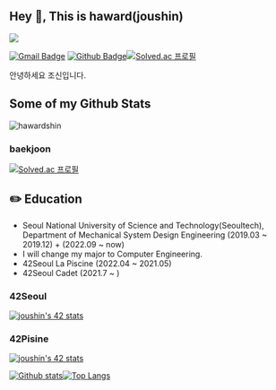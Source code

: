 ## Hey 👋, This is haward(joushin)
![](https://visitor-badge.glitch.me/badge?page_id=hawardshin)

[![Gmail Badge](https://img.shields.io/badge/-wnddms12345@naver.com-c14438?style=flat&logo=Gmail&logoColor=white&link=mailto:wnddms12345@naver.com)](mailto:wnddms12345@naver.com) [![Github Badge](https://img.shields.io/badge/-hawardshin-grey?style=flat&logo=github&logoColor=white&link=https://github.com/hawardshin/)](https://www.github.com/hawardshin/)[![Solved.ac
프로필](http://mazassumnida.wtf/api/mini/generate_badge?boj=wnddms12345)](https://solved.ac/wnddms12345)<p align='left'>안녕하세요 조신입니다.</p>
## Some of my Github Stats
<p align=left> <img src=https://komarev.com/ghpvc/?username=hawardshin alt=hawardshin /> </p>

### baekjoon

[![Solved.ac
프로필](http://mazassumnida.wtf/api/v2/generate_badge?boj=wnddms12345)](https://solved.ac/wnddms12345)
## ✏️ Education
<ul>
<li> Seoul National University of Science and Technology(Seoultech), Department of Mechanical System Design Engineering (2019.03 ~ 2019.12) + (2022.09 ~ now)  </li>
<li> I will change my major to Computer Engineering.</li>
<li> 42Seoul La Piscine (2022.04 ~ 2021.05) </li>
<li> 42Seoul Cadet (2021.7 ~ )</li>
</ul>

###  42Seoul
[![joushin's 42 stats](https://badge42.vercel.app/api/v2/cl569d6ww001609mq9ncw9mf8/stats?cursusId=21&coalitionId=88)](https://github.com/JaeSeoKim/badge42)

### 42Pisine
[![joushin's 42 stats](https://badge42.vercel.app/api/v2/cl569d6ww001609mq9ncw9mf8/stats?cursusId=9&coalitionId=piscine)](https://github.com/JaeSeoKim/badge42)

[![Github stats](https://github-readme-stats.vercel.app/api?username=hawardshin&show_icons=true&include_all_commits=true)](https://github.com/hawardshin/github-readme-stats)[![Top Langs](https://github-readme-stats.vercel.app/api/top-langs/?username=hawardshin&layout=compact)](https://github.com/hawardshin/github-readme-stats)
